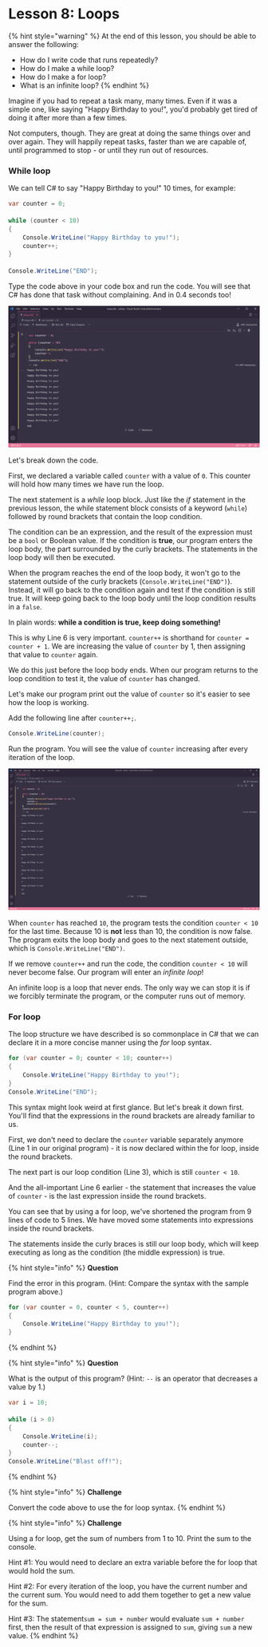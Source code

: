 # Lesson 8: Loops

{% hint style="warning" %}
At the end of this lesson, you should be able to answer the following:

* How do I write code that runs repeatedly?
* How do I make a while loop?
* How do I make a for loop?
* What is an infinite loop?
{% endhint %}

Imagine if you had to repeat a task many, many times. Even if it was a simple one, like saying "Happy Birthday to you!", you'd probably get tired of doing it after more than a few times.

Not computers, though. They are great at doing the same things over and over again. They will happily repeat tasks, faster than we are capable of, until programmed to stop - or until they run out of resources.

### While loop

We can tell C\# to say "Happy Birthday to you!" 10 times, for example:

```csharp
var counter = 0;

while (counter < 10)
{    
    Console.WriteLine("Happy Birthday to you!");
    counter++;    
}

Console.WriteLine("END");
```

Type the code above in your code box and run the code. You will see that C\# has done that task without complaining. And in 0.4 seconds too!

![](../.gitbook/assets/2021-07-14_0-40-12.png)

Let's break down the code.

First, we declared a variable called `counter` with a value of `0`. This counter will hold how many times we have run the loop.

The next statement is a _while_ loop block. Just like the _if_ statement in the previous lesson, the while statement block consists of a keyword \(`while`\) followed by round brackets that contain the loop condition.

The condition can be an expression, and the result of the expression must be a `bool` or Boolean value. If the condition is **true**, our program enters the loop body, the part surrounded by the curly brackets. The statements in the loop body will then be executed.

When the program reaches the end of the loop body, it won't go to the statement outside of the curly brackets \(`Console.WriteLine("END")`\). Instead, it will go back to the condition again and test if the condition is still true. It will keep going back to the loop body until the loop condition results in a `false`.

In plain words: **while a condition is true, keep doing something!**

This is why Line 6 is very important. `counter++` is shorthand for `counter = counter + 1`. We are increasing the value of `counter` by 1, then assigning that value to `counter` again. 

We do this just before the loop body ends. When our program returns to the loop condition to test it, the value of `counter` has changed.

Let's make our program print out the value of `counter` so it's easier to see how the loop is working.

Add the following line after `counter++;`.

```csharp
Console.WriteLine(counter);
```

Run the program. You will see the value of `counter` increasing after every iteration of the loop. 

![](../.gitbook/assets/2021-07-14_0-42-24.png)

When `counter` has reached `10`, the program tests the condition `counter < 10` for the last time. Because 10 is **not** less than 10, the condition is now false. The program exits the loop body and goes to the next statement outside, which is `Console.WriteLine("END")`.

If we remove `counter++` and run the code, the condition `counter < 10` will never become false. Our program will enter an _infinite loop_! 

An infinite loop is a loop that never ends. The only way we can stop it is if we forcibly terminate the program, or the computer runs out of memory.

### For loop

The loop structure we have described is so commonplace in C\# that we can declare it in a more concise manner using the _for_  loop syntax.

```csharp
for (var counter = 0; counter < 10; counter++)
{
    Console.WriteLine("Happy Birthday to you!");
}
Console.WriteLine("END");
```

This syntax might look weird at first glance. But let's break it down first. You'll find that the expressions in the round brackets are already familiar to us.

First, we don't need to declare the `counter` variable separately anymore \(Line 1 in our original program\) - it is now declared within the for loop, inside the round brackets. 

The next part is our loop condition \(Line 3\), which is still `counter < 10`.

And the all-important Line 6 earlier - the statement that increases the value of `counter` - is the last expression inside the round brackets.

You can see that by using a for loop, we've shortened the program from 9 lines of code to 5 lines. We have moved some statements into expressions inside the round brackets.

The statements inside the curly braces is still our loop body, which will keep executing as long as the condition \(the middle expression\) is true.

{% hint style="info" %}
**Question**

Find the error in this program. \(Hint: Compare the syntax with the sample program above.\)

```csharp
for (var counter = 0, counter < 5, counter++)
{
    Console.WriteLine("Happy Birthday to you!");
}
```
{% endhint %}

{% hint style="info" %}
**Question**

What is the output of this program? \(Hint: `--` is an operator that decreases a value by 1.\)

```csharp
var i = 10;

while (i > 0) 
{
    Console.WriteLine(i);
    counter--;
}
Console.WriteLine("Blast off!");
```
{% endhint %}

{% hint style="info" %}
**Challenge**

Convert the code above to use the for loop syntax.
{% endhint %}

{% hint style="info" %}
**Challenge**

Using a for loop, get the sum of numbers from 1 to 10. Print the sum to the console. 

Hint \#1: You would need to declare an extra variable before the for loop that would hold the sum.

Hint \#2: For every iteration of the loop, you have the current number and the current sum. You would need to add them together to get a new value for the sum.

Hint \#3: The statement`sum = sum + number` would evaluate `sum + number` first, then the result of that expression is assigned to `sum`, giving `sum` a new value.
{% endhint %}

